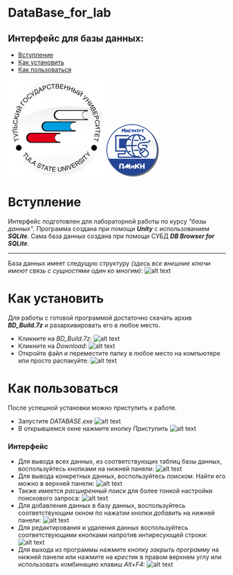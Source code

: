 # DataBase_for_lab
## Интерфейс для базы данных:
- [Вступление](https://github.com/Kosuri-crypto/DataBase_for_lab#%D0%B2%D1%81%D1%82%D1%83%D0%BF%D0%BB%D0%B5%D0%BD%D0%B8%D0%B5)
- [Как установить](https://github.com/Kosuri-crypto/DataBase_for_lab#%D0%BA%D0%B0%D0%BA-%D1%83%D1%81%D1%82%D0%B0%D0%BD%D0%BE%D0%B2%D0%B8%D1%82%D1%8C)
- [Как пользоваться](https://github.com/Kosuri-crypto/DataBase_for_lab#%D0%BA%D0%B0%D0%BA-%D0%BF%D0%BE%D0%BB%D1%8C%D0%B7%D0%BE%D0%B2%D0%B0%D1%82%D1%8C%D1%81%D1%8F)

![alt text](https://github.com/Kosuri-crypto/DataBase_for_lab/blob/main/Assets/Sprites/tsu-logo.png)
![alt text](https://github.com/Kosuri-crypto/DataBase_for_lab/blob/main/Assets/Sprites/cyber-logo.png)


# Вступление
Интерфейс подготовлен для лабораторной работы по курсу *"базы данных"*.
Программа создана при помощи ***Unity*** с использованием ***SQLite***.
Сама база данных создана при помощи СУБД ***DB Browser for SQLite***.
***
База данных имеет следущую структуру *(здесь все внешние ключи имеют связь с сущностями один ко многим)*:
![alt text](https://sun9-11.userapi.com/impg/SBxwyQARWcprVIJHvwWuUcVE0DgACdJcvmP5uA/ahgsqKXxkmY.jpg?size=655x433&quality=96&proxy=1&sign=02d62125ac62976bc0041c6381c9e4ee)

# Как установить
Для работы с готовой программой достаточно скачать архив ***BD_Build.7z*** и разархивировать его в любое место.
- Кликните на *BD_Build.7z*:
   ![alt text](https://sun9-37.userapi.com/impg/nVXBRSh2MCyfFQmQdxaq3pQJehQa48uCGlJmvg/lB8QADi2Qyg.jpg?size=176x101&quality=96&proxy=1&sign=07b068ea6a52996bf46d4c9aa638ef78)
- Кликните на *Download*:
   ![alt text](https://sun9-69.userapi.com/impg/Rtnj9MjGK05uelxmjMHS70nnVANjvih8rr2t7A/1C3F1foWQ_A.jpg?size=1225x140&quality=96&proxy=1&sign=a1a676481898db3e6fe8887f1d2d920f)
- Откройте файл и переместите папку в любое место на компьютере или просто распакуйте:
   ![alt text](https://sun9-70.userapi.com/impg/1o0TToGKM3fA4Q1724EwzpDyBu-Y05m4vOng6w/EKgEBATXJrk.jpg?size=766x519&quality=96&proxy=1&sign=6a6a573002fe2611f2d83a6e78091479)

# Как пользоваться
После успешной установки можно приступить к работе.
- Запустите *DATABASE.exe*
  ![alt text](https://sun9-20.userapi.com/impg/aVdZ9l21z6BavVrUuvjYSDhWKPASGkDpY81BHA/oM0Da_edtmk.jpg?size=268x115&quality=96&proxy=1&sign=f8a196ea68d7ea4ca300898d08c6c764)
- В открывшемся окне нажмите кнопку *Приступить*
  ![alt text](https://sun9-29.userapi.com/impg/t0t_WlIJgHuMT73hPC2ZjdauSFwFecUrk_CO2Q/t3HELbX9_6I.jpg?size=1029x514&quality=96&proxy=1&sign=b0b739924bd58e3d4576220bb3f480f9)
### Интерфейс
- Для вывода всех данных, из соответствующих таблиц базы данных, воспользуйтесь кнопками на нижней панели:
  ![alt text](https://sun9-40.userapi.com/impg/33B6CX3kyANgqU4k_gH3mtONiAFY9GRKijV1oA/Mz9w9L3n5cQ.jpg?size=1030x519&quality=96&proxy=1&sign=ee1d14b12817504206b901daa2783ff0)
- Для вывода конкретных данных, воспользуйтесь *поиском*. Найти его можно в верхней панели:
  ![alt text](https://sun9-4.userapi.com/impg/4R1wC2uZ0ecJJQhe3JSITIXQV6JUS4Wc0FK6SA/HL6j8ovU5V0.jpg?size=1026x514&quality=96&proxy=1&sign=25cda3de1dffc30ea4b9ff16c33795e3)
- Также имеется *расширенный поиск* для более тонкой настройки поискового запроса:
  ![alt text](https://sun9-64.userapi.com/impg/bItgKQm1f-GYKg49kQFPEqauR31hyxq-xQLTzw/EZkdxjAz2Pw.jpg?size=1026x514&quality=96&proxy=1&sign=f595cb02f84125fc381763c52261c879)
- Для добавления данных в базу данных, воспользуйтесь соответствующим окном по нажатии кнопки *добавить* на нижней панели:
  ![alt text](https://sun9-73.userapi.com/impg/cukz6n4j92dsaqoszaYiCC8sOxQZw4sTxIh2bA/trcs5Q5kIfg.jpg?size=1029x518&quality=96&proxy=1&sign=5dfdc1d60ffd1f5b4b709e9020eeea8b)
- Для редактирования и удаления данных воспользуйтесь соответствующими кнопками напротив интиресующей строки:
  ![alt text](https://sun9-30.userapi.com/impg/n6EC0ua3oL7DMCA7mq7VaTJbP2gWcmcU_XbxOg/_ysWqCmrWGs.jpg?size=1029x517&quality=96&proxy=1&sign=bccafa0102687125abe3e27e006ce25d)
- Для выхода из программы нажмите кнопку *закрыть программу* на нижней панели или нажмите на *крестик* в правом верхнем углу или использовать комбинацию клавиш *Alt+F4*:
  ![alt text](https://sun9-35.userapi.com/impg/ujU_QPiF7WbQiB69DKvm1g3bps8WKehGYds-vA/Txl65o_lQJ8.jpg?size=1025x513&quality=96&proxy=1&sign=9d795b47d25083d1f3d69cd3983f5286)
